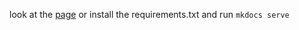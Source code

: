look at the [page](https://15r10nk.github.io/bug_markdown_exec_rich_syntax/)
or install the requirements.txt and run `mkdocs serve`
